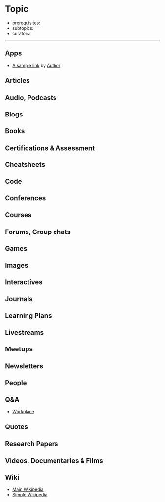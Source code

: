 # Topic

- prerequisites:
- subtopics:
- curators:

------

## Apps

- [A sample link](https://example/) by [Author](#people)

## Articles

## Audio, Podcasts

## Blogs

## Books

## Certifications & Assessment

## Cheatsheets

## Code

## Conferences

## Courses

## Forums, Group chats

## Games

## Images

## Interactives

## Journals

## Learning Plans

## Livestreams

## Meetups

## Newsletters

## People

## Q&A

- [Workplace](https://workplace.stackexchange.com)

## Quotes

## Research Papers

## Videos, Documentaries & Films

## Wiki

- [Main Wikipedia](https://en.wikipedia.org/wiki/Workplace)
- [Simple Wikipedia]()

